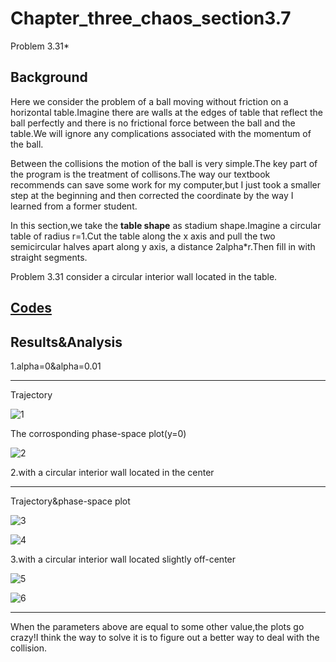 # Chapter_three_chaos_section3.7

Problem 3.31*

## Background

Here we consider the problem of a ball moving without friction on a horizontal table.Imagine there are walls at the edges of table that reflect the ball perfectly and there is no frictional force between the ball and the table.We will ignore any complications associated with the momentum of the ball.

Between the collisions the motion of the ball is very simple.The key part of the program is the treatment of collisons.The way our textbook recommends can save some work for my computer,but I just took a smaller step at the beginning and then corrected the coordinate by the way I learned from a former student.

In this section,we take the **table shape** as stadium shape.Imagine a circular table of radius r=1.Cut the table along the x axis and pull the two semicircular halves apart along y axis, a distance 2alpha*r.Then fill in with straight segments.

Problem 3.31 consider a circular interior wall located in the table.



## [Codes]()

## Results&Analysis

1.alpha=0&alpha=0.01

---



Trajectory

![1]()

 The corrosponding phase-space plot(y=0)

![2]()



2.with a circular interior wall located in the center

---

Trajectory&phase-space plot

![3]()

![4]()

3.with a circular interior wall located slightly off-center

![5]()

![6]()

----

 When the parameters above are equal to some other value,the plots go crazy!I think the way to solve it is to figure out a better way to deal with the collision.









